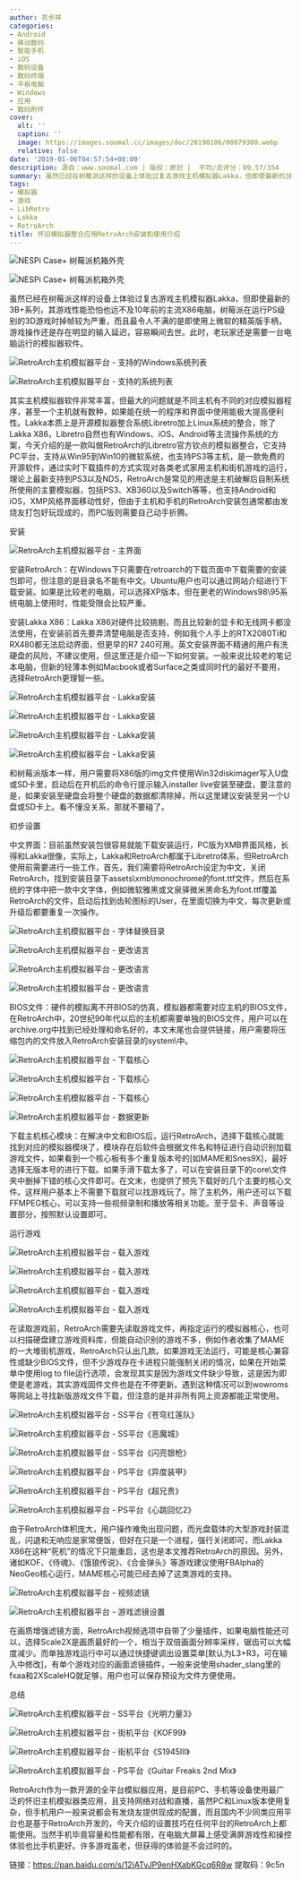 ```yaml
---
author: 农步祥
categories:
- Android
- 移动数码
- 智能手机
- iOS
- 数码设备
- 数码终端
- 平板电脑
- Windows
- 应用
- 数码附件
cover:
  alt: ''
  caption: ''
  image: https://images.soomal.cc/images/doc/20190106/00079300.webp
  relative: false
date: '2019-01-06T04:57:54+08:00'
description: 源自：www.soomal.com | 版权：原创 |  平均/总评分：09.57/354
summary: 虽然已经在树莓派这样的设备上体验过复古游戏主机模拟器Lakka，但即使最新的3B+系列，其游戏性能恐怕也远不及10年前的主流X86电脑，今天介绍的是一款叫做RetroArch的模拟器整合，它支持PC平台，支持从Win95到Win10的微软系统，也支持PS3等主机，是一款免费的开源软件。
tags:
- 模拟器
- 游戏
- LibRetro
- Lakka
- RetroArch
title: 怀旧模拟器整合应用RetroArch安装和使用介绍
---
```


![NESPi Case+ 树莓派机箱外壳](https://images.soomal.cc/images/doc/20180601/00075247_01.webp)



![NESPi Case+ 树莓派机箱外壳](https://images.soomal.cc/images/doc/20180601/00075246_01.webp)



虽然已经在树莓派这样的设备上体验过复古游戏主机模拟器Lakka，但即使最新的3B+系列，其游戏性能恐怕也远不及10年前的主流X86电脑，树莓派在运行PS级别的3D游戏时掉帧较为严重，而且最令人不满的是即使用上微软的精英版手柄，游戏操作还是存在明显的输入延迟，容易瞬间去世。此时，老玩家还是需要一台电脑运行的模拟器软件。



![RetroArch主机模拟器平台 - 支持的Windows系统列表](https://images.soomal.cc/images/doc/20190106/00079266_01.webp)



![RetroArch主机模拟器平台 - 支持的系统列表](https://images.soomal.cc/images/doc/20190106/00079267_01.webp)



其实主机模拟器软件非常丰富，但最大的问题就是不同主机有不同的对应模拟器程序，甚至一个主机就有数种，如果能在统一的程序和界面中使用能极大提高便利性。Lakka本质上是开源模拟器整合系统Libretro加上Linux系统的整合，除了Lakka X86，Libretro自然也有Windows、iOS、Android等主流操作系统的方案，今天介绍的是一款叫做RetroArch的Libretro官方钦点的模拟器整合，它支持PC平台，支持从Win95到Win10的微软系统，也支持PS3等主机，是一款免费的开源软件，通过实时下载插件的方式实现对各类老式家用主机和街机游戏的运行，理论上最新支持到PS3以及NDS，RetroArch是常见的用途是主机破解后自制系统所使用的主要模拟器，包括PS3、XB360以及Switch等等，也支持Android和iOS，XMP风格界面移动性好，但由于主机和手机的RetroArch安装包通常都由发烧友打包好玩现成的，而PC版则需要自己动手折腾。



安装



![RetroArch主机模拟器平台 - 主界面](https://images.soomal.cc/images/doc/20190106/00079269.webp)



安装RetroArch：在Windows下只需要在retroarch的下载页面中下载需要的安装包即可，但注意的是目录名不能有中文。Ubuntu用户也可以通过网站介绍进行下载安装。如果是比较老的电脑，可以选择XP版本，但在更老的Windows98\95系统电脑上使用时，性能受限会比较严重。



安装Lakka X86：Lakka X86对硬件比较挑剔，而且比较新的显卡和无线网卡都没法使用，在安装前首先要弄清楚电脑是否支持，例如我个人手上的RTX2080Ti和RX480都无法启动界面，但更早的R7 240可用。英文安装界面不精通的用户有洗硬盘的风险，不建议使用，但这里还是介绍一下如何安装。一般来说比较老的笔记本电脑，但新的轻薄本例如Macbook或者Surface之类或同时代的最好不要用，选择RetroArch更理智一些。



![RetroArch主机模拟器平台 - Lakka安装](https://images.soomal.cc/images/doc/20190106/00079271_01.webp)



![RetroArch主机模拟器平台 - Lakka安装](https://images.soomal.cc/images/doc/20190106/00079272_01.webp)



![RetroArch主机模拟器平台 - Lakka安装](https://images.soomal.cc/images/doc/20190106/00079273_01.webp)



![RetroArch主机模拟器平台 - Lakka安装](https://images.soomal.cc/images/doc/20190106/00079274_01.webp)



和树莓派版本一样，用户需要将X86版的img文件使用Win32diskimager写入U盘或SD卡里，启动后在开机后的命令行提示输入installer live安装至硬盘，要注意的是，如果安装至硬盘会将整个硬盘的数据都清除掉，所以这里建议安装至另一个U盘或SD卡上。看不懂没关系，那就不要碰了。



初步设置



中文界面：目前虽然安装包很容易就能下载安装运行，PC版为XMB界面风格，长得和Lakka很像，实际上，Lakka和RetroArch都属于Libretro体系，但RetroArch使用前需要进行一些工作，首先，我们需要将RetroArch设定为中文，关闭RetroArch，找到安装目录下assets\xmb\monochrome的font.ttf文件，然后在系统的字体中把一款中文字体，例如微软雅黑或文泉驿微米黑命名为font.ttf覆盖RetroArch的文件，启动后找到齿轮图标的User，在里面切换为中文，每次更新或升级后都要重复一次操作。



![RetroArch主机模拟器平台 - 字体替换目录](https://images.soomal.cc/images/doc/20190106/00079287_01.webp)



![RetroArch主机模拟器平台 - 更改语言](https://images.soomal.cc/images/doc/20190106/00079288_01.webp)



![RetroArch主机模拟器平台 - 更改语言](https://images.soomal.cc/images/doc/20190106/00079289_01.webp)



![RetroArch主机模拟器平台 - 更改语言](https://images.soomal.cc/images/doc/20190106/00079290_01.webp)



BIOS文件：硬件的模拟离不开BIOS的仿真，模拟器都需要对应主机的BIOS文件，在RetroArch中，20世纪90年代以后的主机都需要单独的BIOS文件，用户可以在archive.org中找到已经处理和命名好的，本文末尾也会提供链接，用户需要将压缩包内的文件放入RetroArch安装目录的system\中。



![RetroArch主机模拟器平台 - 下载核心](https://images.soomal.cc/images/doc/20190106/00079275_01.webp)



![RetroArch主机模拟器平台 - 下载核心](https://images.soomal.cc/images/doc/20190106/00079276_01.webp)



![RetroArch主机模拟器平台 - 下载核心](https://images.soomal.cc/images/doc/20190106/00079277_01.webp)



![RetroArch主机模拟器平台 - 数据更新](https://images.soomal.cc/images/doc/20190106/00079278_01.webp)



下载主机核心模块：在解决中文和BIOS后，运行RetroArch，选择下载核心就能找到对应的模拟器模块了，模块存在后软件会根据文件名和特征进行自动识别加载游戏文件，如果看到一个核心板有多个重复版本号的[如MAME和Snes9X]，最好选择无版本号的进行下载。如果手滑下载太多了，可以在安装目录下的core\文件夹中删掉下错的核心文件即可。在文末，也提供了预先下载好的几个主要的核心文件。这样用户基本上不需要下载就可以找游戏玩了。除了主机外，用户还可以下载FFMPEG核心，可以支持一些视频录制和播放等相关功能。至于显卡、声音等设置部分，按照默认设置即可。



运行游戏



![RetroArch主机模拟器平台 - 载入游戏](https://images.soomal.cc/images/doc/20190106/00079291_01.webp)



![RetroArch主机模拟器平台 - 载入游戏](https://images.soomal.cc/images/doc/20190106/00079292_01.webp)



![RetroArch主机模拟器平台 - 载入游戏](https://images.soomal.cc/images/doc/20190106/00079293_01.webp)



![RetroArch主机模拟器平台 - 载入游戏](https://images.soomal.cc/images/doc/20190106/00079294_01.webp)



在读取游戏前，RetroArch需要先读取游戏文件，再指定运行的模拟器核心，也可以扫描硬盘建立游戏资料库，但能自动识别的游戏不多，例如作者收集了MAME的一大堆街机游戏，RetroArch只认出几款。如果游戏无法运行，可能是核心兼容性或缺少BIOS文件，但不少游戏存在卡进程只能强制关闭的情况，如果在开始菜单中使用log to file运行选项，会发现其实是因为游戏文件缺少导致，这是因为即使是老游戏，其实游戏固件文件也是在不停更新。遇到这种情况可以到wowroms等网站上寻找新版游戏文件下载，但注意的是并非所有网上资源都能正常使用。



![RetroArch主机模拟器平台 - SS平台《苍穹红莲队》](https://images.soomal.cc/images/doc/20190106/00079279_01.webp)



![RetroArch主机模拟器平台 - SS平台《恶魔城》](https://images.soomal.cc/images/doc/20190106/00079280_01.webp)



![RetroArch主机模拟器平台 - SS平台《闪亮银枪》](https://images.soomal.cc/images/doc/20190106/00079281_01.webp)



![RetroArch主机模拟器平台 - PS平台《异度装甲》](https://images.soomal.cc/images/doc/20190106/00079282_01.webp)



![RetroArch主机模拟器平台 - PS平台《超兄贵》](https://images.soomal.cc/images/doc/20190106/00079295_01.webp)



![RetroArch主机模拟器平台 - PS平台《心跳回忆2》](https://images.soomal.cc/images/doc/20190106/00079296_01.webp)



由于RetroArch体积庞大，用户操作难免出现问题，而光盘载体的大型游戏封装混乱，闪退和无响应是家常便饭，但好在只是一个进程，强行关闭即可，而Lakka X86在这种“死机”的情况下只能重启，这也是本文推荐RetroArch的原因。另外，诸如KOF、《侍魂》、《饿狼传说》、《合金弹头》等游戏建议使用FBAlpha的NeoGeo核心运行，MAME核心可能已经去掉了这类游戏的支持。

![RetroArch主机模拟器平台 - 视频滤镜](https://images.soomal.cc/images/doc/20190106/00079297_01.webp)



![RetroArch主机模拟器平台 - 游戏滤镜设置](https://images.soomal.cc/images/doc/20190106/00079298_01.webp)



在画质增强滤镜方面，RetroArch视频选项中自带了少量插件，如果电脑性能还可以，选择Scale2X是画质最好的一个，相当于双倍画面分辨率采样，锯齿可以大幅度减少。而单独游戏运行中可以通过快捷键调出设置菜单[默认为L3+R3，可在输入中修改]，有单个游戏对应的画面滤镜插件，一般来说使用shader_slang里的fxaa和2XScaleHQ就足够，用户也可以保存预设为文件方便使用。



总结



![RetroArch主机模拟器平台 - SS平台《光明力量3》](https://images.soomal.cc/images/doc/20190106/00079283_01.webp)



![RetroArch主机模拟器平台 - 街机平台《KOF99》](https://images.soomal.cc/images/doc/20190106/00079284_01.webp)



![RetroArch主机模拟器平台 - 街机平台《S1945III》](https://images.soomal.cc/images/doc/20190106/00079285_01.webp)



![RetroArch主机模拟器平台 - PS平台《Guitar Freaks 2nd Mix》](https://images.soomal.cc/images/doc/20190106/00079286_01.webp)



RetroArch作为一款开源的全平台模拟器应用，是目前PC、手机等设备使用最广泛的怀旧主机模拟器类应用，且支持网络对战和直播，虽然PC和Linux版本使用复杂，但手机用户一般来说都会有发烧友提供现成的配置，而且国内不少同类应用平台也是基于RetroArch开发的，今天介绍的设置技巧在任何平台的RetroArch上都能使用。当然手机毕竟容量和性能都有限，在电脑大屏幕上感受满屏游戏性和操控体验也比手机更好。许多游戏虽老，但获得的体验是不会过时的。



链接：https://pan.baidu.com/s/12jATvJP9enHXabKGcq6R8w 提取码：9c5n